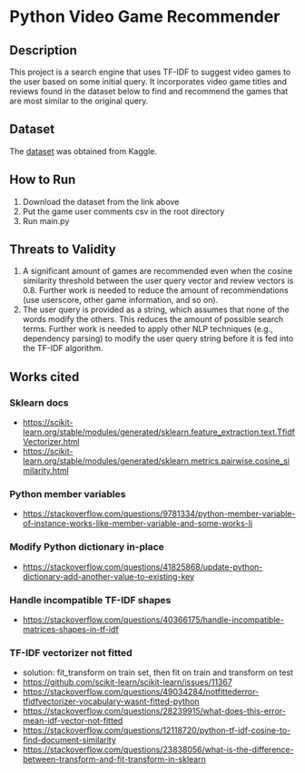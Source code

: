 # Python Video Game Recommender

## Description
This project is a search engine that uses TF-IDF to suggest video games to the user based on some initial query. It incorporates video game titles and reviews found in the dataset below to find and recommend the games that are most similar to the original query.

## Dataset
The [dataset](https://www.kaggle.com/dahlia25/metacritic-video-game-comments) was obtained from Kaggle.

## How to Run
1. Download the dataset from the link above
2. Put the game user comments csv in the root directory
3. Run main.py

## Threats to Validity
1. A significant amount of games are recommended even when the cosine similarity threshold between the user query vector and review vectors is 0.8. Further work is needed to reduce the amount of recommendations (use userscore, other game information, and so on).
2. The user query is provided as a string, which assumes that none of the words modify the others. This reduces the amount of possible search terms. Further work is needed to apply other NLP techniques (e.g., dependency parsing) to modify the user query string before it is fed into the TF-IDF algorithm.

## Works cited
### Sklearn docs
- https://scikit-learn.org/stable/modules/generated/sklearn.feature_extraction.text.TfidfVectorizer.html
- https://scikit-learn.org/stable/modules/generated/sklearn.metrics.pairwise.cosine_similarity.html

### Python member variables
- https://stackoverflow.com/questions/9781334/python-member-variable-of-instance-works-like-member-variable-and-some-works-li

### Modify Python dictionary in-place
- https://stackoverflow.com/questions/41825868/update-python-dictionary-add-another-value-to-existing-key

### Handle incompatible TF-IDF shapes
- https://stackoverflow.com/questions/40366175/handle-incompatible-matrices-shapes-in-tf-idf

### TF-IDF vectorizer not fitted
- solution: fit_transform on train set, then fit on train and transform on test
- https://github.com/scikit-learn/scikit-learn/issues/11367
- https://stackoverflow.com/questions/49034284/notfittederror-tfidfvectorizer-vocabulary-wasnt-fitted-python
- https://stackoverflow.com/questions/28239915/what-does-this-error-mean-idf-vector-not-fitted
- https://stackoverflow.com/questions/12118720/python-tf-idf-cosine-to-find-document-similarity
- https://stackoverflow.com/questions/23838056/what-is-the-difference-between-transform-and-fit-transform-in-sklearn